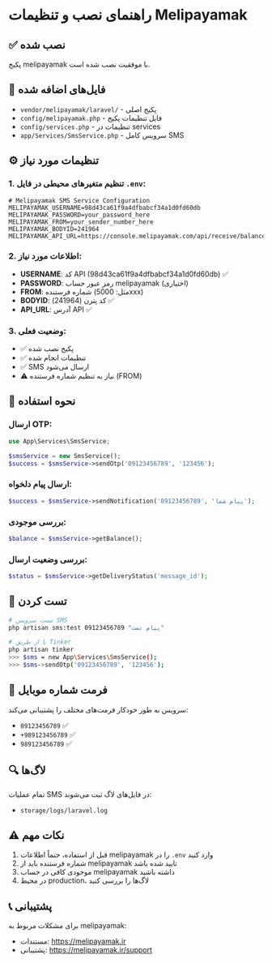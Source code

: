 # راهنمای نصب و تنظیمات Melipayamak

## ✅ نصب شده
پکیج melipayamak با موفقیت نصب شده است.

## 📁 فایل‌های اضافه شده
- `vendor/melipayamak/laravel/` - پکیج اصلی
- `config/melipayamak.php` - فایل تنظیمات پکیج
- `config/services.php` - تنظیمات در services
- `app/Services/SmsService.php` - سرویس کامل SMS

## ⚙️ تنظیمات مورد نیاز

### 1. تنظیم متغیرهای محیطی در فایل `.env`:
```env
# Melipayamak SMS Service Configuration
MELIPAYAMAK_USERNAME=98d43ca61f9a4dfbabcf34a1d0fd60db
MELIPAYAMAK_PASSWORD=your_password_here
MELIPAYAMAK_FROM=your_sender_number_here
MELIPAYAMAK_BODYID=241964
MELIPAYAMAK_API_URL=https://console.melipayamak.com/api/receive/balance/
```

### 2. اطلاعات مورد نیاز:
- **USERNAME**: کد API (98d43ca61f9a4dfbabcf34a1d0fd60db) ✅
- **PASSWORD**: رمز عبور حساب melipayamak (اختیاری)
- **FROM**: شماره فرستنده (مثل: 5000xxx)
- **BODYID**: کد پترن (241964) ✅
- **API_URL**: آدرس API ✅

### 3. وضعیت فعلی:
- ✅ پکیج نصب شده
- ✅ تنظیمات انجام شده
- ✅ SMS ارسال می‌شود
- ⚠️ نیاز به تنظیم شماره فرستنده (FROM)

## 🚀 نحوه استفاده

### ارسال OTP:
```php
use App\Services\SmsService;

$smsService = new SmsService();
$success = $smsService->sendOtp('09123456789', '123456');
```

### ارسال پیام دلخواه:
```php
$success = $smsService->sendNotification('09123456789', 'پیام شما');
```

### بررسی موجودی:
```php
$balance = $smsService->getBalance();
```

### بررسی وضعیت ارسال:
```php
$status = $smsService->getDeliveryStatus('message_id');
```

## 🧪 تست کردن
```bash
# تست سرویس SMS
php artisan sms:test 09123456789 "پیام تست"

# یا از طریق Tinker
php artisan tinker
>>> $sms = new App\Services\SmsService();
>>> $sms->sendOtp('09123456789', '123456');
```

## 📱 فرمت شماره موبایل
سرویس به طور خودکار فرمت‌های مختلف را پشتیبانی می‌کند:
- `09123456789` ✅
- `+989123456789` ✅  
- `989123456789` ✅

## 🔍 لاگ‌ها
تمام عملیات SMS در فایل‌های لاگ ثبت می‌شوند:
- `storage/logs/laravel.log`

## ⚠️ نکات مهم
1. قبل از استفاده، حتماً اطلاعات melipayamak را در `.env` وارد کنید
2. شماره فرستنده باید از melipayamak تایید شده باشد
3. موجودی کافی در حساب melipayamak داشته باشید
4. در محیط production، لاگ‌ها را بررسی کنید

## 📞 پشتیبانی
برای مشکلات مربوط به melipayamak:
- مستندات: https://melipayamak.ir
- پشتیبانی: https://melipayamak.ir/support 